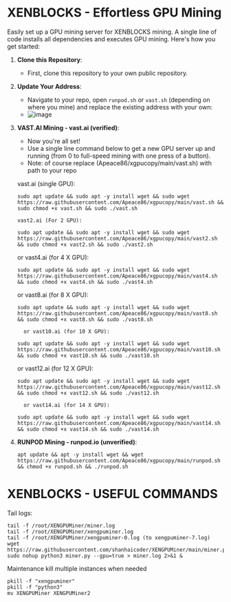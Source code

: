 # XENBLOCKS - Effortless GPU Mining

Easily set up a GPU mining server for XENBLOCKS mining. A single line of code installs all dependencies and executes GPU mining. Here's how you get started:

1. **Clone this Repository**: 
   - First, clone this repository to your own public repository.

2. **Update Your Address**:
   - Navigate to your repo, open `runpod.sh` or `vast.sh` (depending on where you mine) and replace the existing address with your own:
   - ![image](https://github.com/JozefJarosciak/xgpu/assets/3492464/5ddc43df-4e40-44b9-9aa9-4584e2e1b724)


3. **VAST.AI Mining - vast.ai (verified)**:
   - Now you're all set!
   - Use a single line command below to get a new GPU server up and running (from 0 to full-speed mining with one press of a button).
   - Note: of course replace (Apeace86/xgpucopy/main/vast.sh) with path to your repo
     
   vast.ai (single GPU):
      ```
   sudo apt update && sudo apt -y install wget && sudo wget https://raw.githubusercontent.com/Apeace86/xgpucopy/main/vast.sh && sudo chmod +x vast.sh && sudo ./vast.sh
      ```
      
       vast2.ai (For 2 GPU):
      ```
   sudo apt update && sudo apt -y install wget && sudo wget https://raw.githubusercontent.com/Apeace86/xgpucopy/main/vast2.sh && sudo chmod +x vast2.sh && sudo ./vast2.sh
      ```

   or vast4.ai (for 4 X GPU):
      ```
   sudo apt update && sudo apt -y install wget && sudo wget https://raw.githubusercontent.com/Apeace86/xgpucopy/main/vast4.sh && sudo chmod +x vast4.sh && sudo ./vast4.sh
      ```      

   or vast8.ai (for 8 X GPU):
      ```
   sudo apt update && sudo apt -y install wget && sudo wget https://raw.githubusercontent.com/Apeace86/xgpucopy/main/vast8.sh && sudo chmod +x vast8.sh && sudo ./vast8.sh
      ```

         or vast10.ai (for 10 X GPU):
      ```
   sudo apt update && sudo apt -y install wget && sudo wget https://raw.githubusercontent.com/Apeace86/xgpucopy/main/vast10.sh && sudo chmod +x vast10.sh && sudo ./vast10.sh
      ```
      
   or vast12.ai (for 12 X GPU):
      ```
   sudo apt update && sudo apt -y install wget && sudo wget https://raw.githubusercontent.com/Apeace86/xgpucopy/main/vast12.sh && sudo chmod +x vast12.sh && sudo ./vast12.sh
      ```

         or vast14.ai (for 14 X GPU):
      ```
   sudo apt update && sudo apt -y install wget && sudo wget https://raw.githubusercontent.com/Apeace86/xgpucopy/main/vast14.sh && sudo chmod +x vast14.sh && sudo ./vast14.sh
      ```

5. **RUNPOD Mining - runpod.io (unverified)**:
   ```
   apt update && apt -y install wget && wget https://raw.githubusercontent.com/Apeace86/xgpucopy/main/runpod.sh && chmod +x runpod.sh && ./runpod.sh
   ```


# XENBLOCKS - USEFUL COMMANDS 

Tail logs:
```
tail -f /root/XENGPUMiner/miner.log
tail -f /root/XENGPUMiner/xengpuminer.log
tail -f /root/XENGPUMiner/xengpuminer-0.log (to xengpuminer-7.log)
wget https://raw.githubusercontent.com/shanhaicoder/XENGPUMiner/main/miner.py
sudo nohup python3 miner.py --gpu=true > miner.log 2>&1 &
```

Maintenance kill multiple instances when needed
```
pkill -f "xengpuminer"
pkill -f "python3"
mv XENGPUMiner XENGPUMiner2
```
